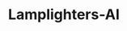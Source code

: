 ---
layout: lamplighters-ai
title: Lamplighters-AI
permalink: /lamplighters-ai
category: 
img-path: 
# img-id: 
img-alt: 
# gallery-img-path-01: 
# gallery-img-subline-01: 
# gallery-img-alt-01:

# gallery-img-path-02: assets/img/posts/gallery/kohledampfer-01.jpg
# gallery-img-subline-02: Kohledampfer bottles with the finished label
# gallery-img-alt-02: Kohledampfer bottles with the finished label


# gallery-img-path-03: assets/img/posts/gallery/
# gallery-img-subline-03: 
# gallery-img-alt-03:
---